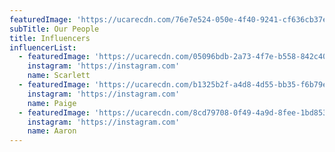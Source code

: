 ```yaml
---
featuredImage: 'https://ucarecdn.com/76e7e524-050e-4f40-9241-cf636cb37e49/'
subTitle: Our People
title: Influencers
influencerList:
  - featuredImage: 'https://ucarecdn.com/05096bdb-2a73-4f7e-b558-842c40786993/'
    instagram: 'https://instagram.com'
    name: Scarlett
  - featuredImage: 'https://ucarecdn.com/b1325b2f-a4d8-4d55-bb35-f6b79e216eeb/'
    instagram: 'https://instagram.com'
    name: Paige
  - featuredImage: 'https://ucarecdn.com/8cd79708-0f49-4a9d-8fee-1bd853e8f147/'
    instagram: 'https://instagram.com'
    name: Aaron
---
```


